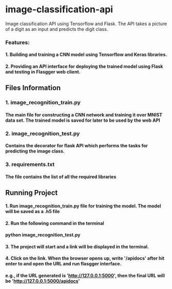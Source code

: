 # image-classification-api
Image classification API using Tensorflow and Flask. The API takes a picture of a digit as an input and predicts the digit class.

### Features:
#### 1. Building and training a CNN model using Tensorflow and Keras libraries.
#### 2. Providing an API interface for deploying the trained model using Flask and testing in Flasgger web client.


## Files Information
### 1. image_recognition_train.py
#### The main file for constructing a CNN network and training it over MNIST data set. The trained model is saved for later to be used by the web API

### 2. image_recognition_test.py
#### Contains the decorator for flask API which performs the tasks for predicting the image class.

### 3. requirements.txt
#### The file contains the list of all the required libraries


## Running Project
#### 1. Run image_recognition_train.py file for training the model. The model will be saved as a .h5 file
#### 2. Run the following command in the terminal
####    python image_recognition_test.py 
#### 3. The project will start and a link will be displayed in the terminal.
#### 4. Click on the link. When the browser opens up, write '/apidocs' after hit enter to and open the URL and run flasgger interface.
#### e.g., if the URL generated is 'http://127.0.0.1:5000', then the final URL will be 'http://127.0.0.1:5000/apidocs'
